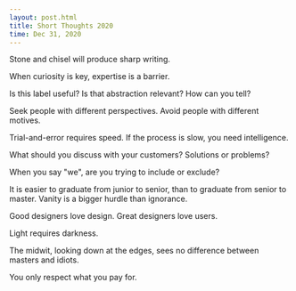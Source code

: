 ```yaml
---
layout: post.html
title: Short Thoughts 2020
time: Dec 31, 2020
---
```


<link rel="stylesheet" href="/_styles/short-thoughts.css" />

<div class="short-thoughts">

Stone and chisel will produce sharp writing.

When curiosity is key, expertise is a barrier.

Is this label useful? Is that abstraction relevant? How can you tell?

Seek people with different perspectives. Avoid people with different motives.

Trial-and-error requires speed. If the process is slow, you need intelligence.

What should you discuss with your customers? Solutions or problems?

When you say "we", are you trying to include or exclude?

It is easier to graduate from junior to senior, than to graduate from senior to master. Vanity is a bigger hurdle than ignorance.

Good designers love design. Great designers love users.

Light requires darkness.

The midwit, looking down at the edges, sees no difference between masters and idiots.

You only respect what you pay for.

</div>
